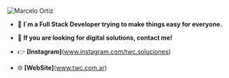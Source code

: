 ![Marcelo Ortiz]([https://media.licdn.com/dms/image/D4D16AQFdkqFEIS_2EA/profile-displaybackgroundimage-shrink_350_1400/0/1709912965791?e=1722470400&v=beta&t=hQwLT5oi9gOrJHBbp7zjSToyO2Tlu_E80m6J4HC1zRI](https://media.licdn.com/dms/image/v2/D4D16AQEZSsXizCgNnw/profile-displaybackgroundimage-shrink_350_1400/B4DZXpjFnVHkAY-/0/1743380044702?e=1749081600&v=beta&t=G3Fy5cTLNnhzaaXF-tg-0DqgHi0VG3ETen_slQ3xpLA)](https://media.licdn.com/dms/image/v2/D4D16AQEZSsXizCgNnw/profile-displaybackgroundimage-shrink_350_1400/B4DZXpjFnVHkAY-/0/1743380044702?e=1749081600&v=beta&t=G3Fy5cTLNnhzaaXF-tg-0DqgHi0VG3ETen_slQ3xpLA)](https://media.licdn.com/dms/image/v2/D4D16AQEZSsXizCgNnw/profile-displaybackgroundimage-shrink_350_1400/B4DZXpjFnVHkAY-/0/1743380044702?e=1749081600&v=beta&t=G3Fy5cTLNnhzaaXF-tg-0DqgHi0VG3ETen_slQ3xpLA))

- 🚀 **I´m a Full Stack Developer trying to make things easy for everyone.**

- 📧 **If you are looking for digital solutions, contact me!**

- 👉 **[Instagram]**(www.instagram.com/twc.soluciones)
  
- 🌐 **[WebSite]**(www.twc.com.ar)
  
<!--
**MarceOrtiz11/MarceOrtiz11** is a ✨ _special_ ✨ repository because its `README.md` (this file) appears on your GitHub profile.

Here are some ideas to get you started:

- 🔭 I’m currently working on ...
- 🌱 I’m currently learning ...
- 👯 I’m looking to collaborate on ...
- 🤔 I’m looking for help with ...
- 💬 Ask me about ...
- 📫 How to reach me: ...
- 😄 Pronouns: ...
- ⚡ Fun fact: ...
-->
